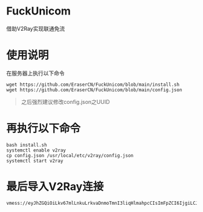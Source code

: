 # FuckUnicom
借助V2Ray实现联通免流

# 使用说明
在服务器上执行以下命令
```
wget https://github.com/EraserCN/FuckUnicom/blob/main/install.sh
wget https://github.com/EraserCN/FuckUnicom/blob/main/config.json
```

> 之后强烈建议修改config.json之UUID

# 再执行以下命令

```
bash install.sh
systemctl enable v2ray
cp config.json /usr/local/etc/v2ray/config.json
systemctl start v2ray
```

# 最后导入V2Ray连接

```
vmess://eyJhZGQiOiLkv67mlLnkuLrkvaDnmoTmnI3liqHlmahpcCIsImFpZCI6IjgiLCJob3N0IjoicHVsbC5mcmVlLnZpZGVvLjEwMDEwLmNvbSIsImlkIjoiM2ZkMzUzODEtZDczNC00NTQyLTk1MzEtZjUxZDk0M2U1Y2MwIiwibmV0Ijoid3MiLCJwYXRoIjoiL2dpdGh1YmVyYXNlcmNuIiwicG9ydCI6IjQ0MyIsInBzIjoiZXhhbXBsZSIsInNuaSI6IiIsInRscyI6IiIsInR5cGUiOiJub25lIiwidiI6IjIifQ==
```
